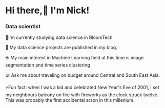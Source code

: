 # Hi there,:wave: I'm Nick!

### Data scientist

:seedling:I'm currently studying data science in BloomTech. 

:memo: My data science projects are published in my blog. 

:coffee: My main interest in Machine Learning field at this time is image segmentation and time series clustering 

:coin: Ask me about traveling on budget around Central and South East Asia.

:zap:Fun fact: when I was a kid and celebrated New Year's Eve of 2001, I set my neighbours balcony on fire with fireworks as the clock struck twelve. This was probably the first accidental arson in this millenium. 
